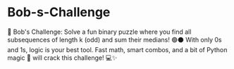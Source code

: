 # Bob-s-Challenge
🧠 Bob's Challenge: Solve a fun binary puzzle where you find all subsequences of length k (odd) and sum their medians! 🟢⚫ With only 0s and 1s, logic is your best tool. Fast math, smart combos, and a bit of Python magic 🐍 will crack this challenge! 💻✨
